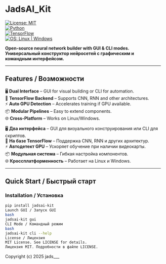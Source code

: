 # JadsAI_Kit  

[![License: MIT](https://img.shields.io/badge/License-MIT-yellow.svg)](https://opensource.org/licenses/MIT)  
[![Python](https://img.shields.io/badge/Python-3.8%2B-blue)](https://python.org)  
[![TensorFlow](https://img.shields.io/badge/TensorFlow-2.x-orange)](https://tensorflow.org)  
[![OS: Linux | Windows](https://img.shields.io/badge/OS-Linux%20%7C%20Windows-lightgrey)](https://)  

**Open-source neural network builder with GUI & CLI modes.**  
**Универсальный конструктор нейросетей с графическим и командным интерфейсом.**  

---

## Features / Возможности  
🖥️ **Dual Interface** – GUI for visual building or CLI for automation.  
🧠 **TensorFlow Backend** – Supports CNN, RNN and other architectures.  
⚡ **Auto GPU Detection** – Accelerates training if GPU available.  
📦 **Modular Pipelines** – Easy to extend components.  
🌐 **Cross-Platform** – Works on Linux/Windows.  

🖥️ **Два интерфейса** – GUI для визуального конструирования или CLI для скриптов.  
🧠 **На базе TensorFlow** – Поддержка CNN, RNN и других архитектур.  
⚡ **Автодетект GPU** – Ускоряет обучение при наличии видеокарты.  
📦 **Модульная система** – Гибкая настройка компонентов.  
🌐 **Кроссплатформенность** – Работает на Linux и Windows.  

---

## Quick Start / Быстрый старт  

### Installation / Установка  
```bash
pip install jadsai-kit
Launch GUI / Запуск GUI
bash
jadsai-kit gui
CLI Mode / Командный режим
bash
jadsai-kit cli --help
License / Лицензия
MIT License. See LICENSE for details.
Лицензия MIT. Подробности в файле LICENSE.
```

Copyright (c) 2025 jads___
